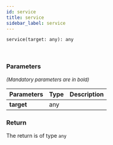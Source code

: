 ```yaml
---
id: service
title: service
sidebar_label: service
---
```


```tsx
service(target: any): any
```
<br/>



### Parameters

<font size="2"><i>(Mandatory parameters are in bold)</i></font>

| Parameters | Type | Description |
| --------- | ---- | ----------- |
| **target** | any |  |


### Return



The return is of type <code>any</code>